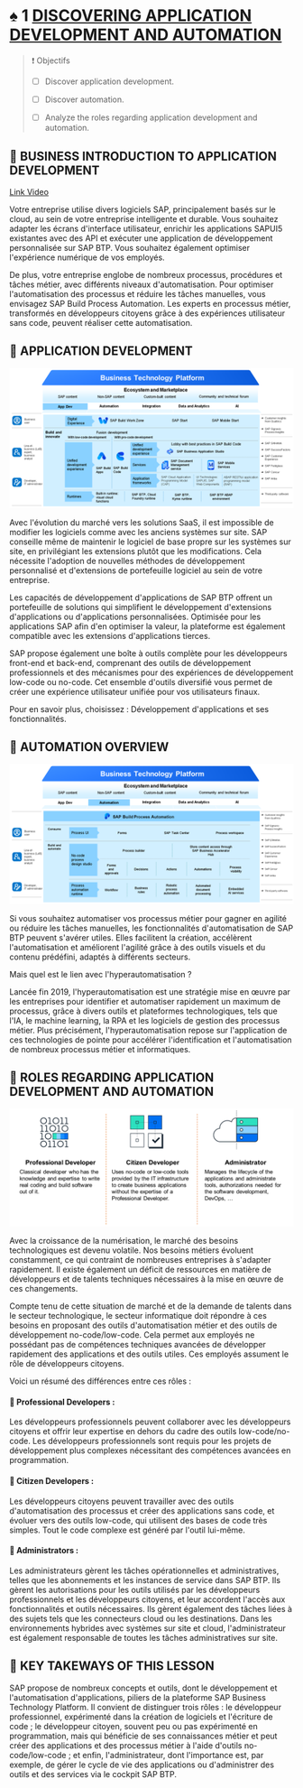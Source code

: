 # ♠ 1 [DISCOVERING APPLICATION DEVELOPMENT AND AUTOMATION](https://learning.sap.com/learning-journeys/discover-sap-business-technology-platform/discovering-application-development-and-automation_cca5c842-a632-4dc0-9524-d8a71252aee0)

> :exclamation: Objectifs
>
> - [ ] Discover application development.
>
> - [ ] Discover automation.
>
> - [ ] Analyze the roles regarding application development and automation.

## :closed_book: BUSINESS INTRODUCTION TO APPLICATION DEVELOPMENT

[Link Video](https://learning.sap.com/learning-journeys/discover-sap-business-technology-platform/discovering-application-development-and-automation_cca5c842-a632-4dc0-9524-d8a71252aee0)

Votre entreprise utilise divers logiciels SAP, principalement basés sur le cloud, au sein de votre entreprise intelligente et durable. Vous souhaitez adapter les écrans d'interface utilisateur, enrichir les applications SAPUI5 existantes avec des API et exécuter une application de développement personnalisée sur SAP BTP. Vous souhaitez également optimiser l'expérience numérique de vos employés.

De plus, votre entreprise englobe de nombreux processus, procédures et tâches métier, avec différents niveaux d'automatisation. Pour optimiser l'automatisation des processus et réduire les tâches manuelles, vous envisagez SAP Build Process Automation. Les experts en processus métier, transformés en développeurs citoyens grâce à des expériences utilisateur sans code, peuvent réaliser cette automatisation.

## :closed_book: APPLICATION DEVELOPMENT

![](./RESSOURCES/appDevOverview.png)

Avec l'évolution du marché vers les solutions SaaS, il est impossible de modifier les logiciels comme avec les anciens systèmes sur site. SAP conseille même de maintenir le logiciel de base propre sur les systèmes sur site, en privilégiant les extensions plutôt que les modifications. Cela nécessite l'adoption de nouvelles méthodes de développement personnalisé et d'extensions de portefeuille logiciel au sein de votre entreprise.

Les capacités de développement d'applications de SAP BTP offrent un portefeuille de solutions qui simplifient le développement d'extensions d'applications ou d'applications personnalisées. Optimisée pour les applications SAP afin d'en optimiser la valeur, la plateforme est également compatible avec les extensions d'applications tierces.

SAP propose également une boîte à outils complète pour les développeurs front-end et back-end, comprenant des outils de développement professionnels et des mécanismes pour des expériences de développement low-code ou no-code. Cet ensemble d'outils diversifié vous permet de créer une expérience utilisateur unifiée pour vos utilisateurs finaux.

Pour en savoir plus, choisissez : Développement d'applications et ses fonctionnalités.

## :closed_book: AUTOMATION OVERVIEW

![](./RESSOURCES/automationM.png)

Si vous souhaitez automatiser vos processus métier pour gagner en agilité ou réduire les tâches manuelles, les fonctionnalités d'automatisation de SAP BTP peuvent s'avérer utiles. Elles facilitent la création, accélèrent l'automatisation et améliorent l'agilité grâce à des outils visuels et du contenu prédéfini, adaptés à différents secteurs.

Mais quel est le lien avec l'hyperautomatisation ?

Lancée fin 2019, l'hyperautomatisation est une stratégie mise en œuvre par les entreprises pour identifier et automatiser rapidement un maximum de processus, grâce à divers outils et plateformes technologiques, tels que l'IA, le machine learning, la RPA et les logiciels de gestion des processus métier. Plus précisément, l'hyperautomatisation repose sur l'application de ces technologies de pointe pour accélérer l'identification et l'automatisation de nombreux processus métier et informatiques.

## :closed_book: ROLES REGARDING APPLICATION DEVELOPMENT AND AUTOMATION

![](./RESSOURCES/BTP100_01_U.png)

Avec la croissance de la numérisation, le marché des besoins technologiques est devenu volatile. Nos besoins métiers évoluent constamment, ce qui contraint de nombreuses entreprises à s'adapter rapidement. Il existe également un déficit de ressources en matière de développeurs et de talents techniques nécessaires à la mise en œuvre de ces changements.

Compte tenu de cette situation de marché et de la demande de talents dans le secteur technologique, le secteur informatique doit répondre à ces besoins en proposant des outils d'automatisation métier et des outils de développement no-code/low-code. Cela permet aux employés ne possédant pas de compétences techniques avancées de développer rapidement des applications et des outils utiles. Ces employés assument le rôle de développeurs citoyens.

Voici un résumé des différences entre ces rôles :

#### :small_red_triangle_down: Professional Developers :

Les développeurs professionnels peuvent collaborer avec les développeurs citoyens et offrir leur expertise en dehors du cadre des outils low-code/no-code. Les développeurs professionnels sont requis pour les projets de développement plus complexes nécessitant des compétences avancées en programmation.

#### :small_red_triangle_down: Citizen Developers :

Les développeurs citoyens peuvent travailler avec des outils d'automatisation des processus et créer des applications sans code, et évoluer vers des outils low-code, qui utilisent des bases de code très simples. Tout le code complexe est généré par l'outil lui-même.

#### :small_red_triangle_down: Administrators :

Les administrateurs gèrent les tâches opérationnelles et administratives, telles que les abonnements et les instances de service dans SAP BTP. Ils gèrent les autorisations pour les outils utilisés par les développeurs professionnels et les développeurs citoyens, et leur accordent l'accès aux fonctionnalités et outils nécessaires. Ils gèrent également des tâches liées à des sujets tels que les connecteurs cloud ou les destinations. Dans les environnements hybrides avec systèmes sur site et cloud, l'administrateur est également responsable de toutes les tâches administratives sur site.

## :closed_book: KEY TAKEWAYS OF THIS LESSON

SAP propose de nombreux concepts et outils, dont le développement et l'automatisation d'applications, piliers de la plateforme SAP Business Technology Platform. Il convient de distinguer trois rôles : le développeur professionnel, expérimenté dans la création de logiciels et l'écriture de code ; le développeur citoyen, souvent peu ou pas expérimenté en programmation, mais qui bénéficie de ses connaissances métier et peut créer des applications et des processus métier à l'aide d'outils no-code/low-code ; et enfin, l'administrateur, dont l'importance est, par exemple, de gérer le cycle de vie des applications ou d'administrer des outils et des services via le cockpit SAP BTP.
